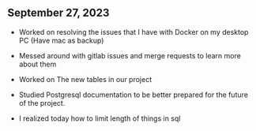 ## September 27, 2023

* Worked on resolving the issues that I have with Docker on my desktop PC (Have mac as backup)
* Messed around with gitlab issues and merge requests to learn more about them
* Worked on The new tables in our project
* Studied Postgresql documentation to be better prepared for the future of the project.

* I realized today how to limit length of things in sql
